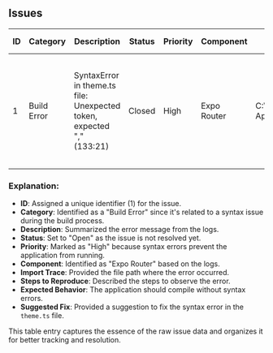 ## Issues

| ID  | Category    | Description                                                           | Status | Priority | Component   | Import Trace                                                 | Steps to Reproduce                                                                  | Expected Behavior                                     | Suggested Fix                                                                                 |
| --- | ----------- | --------------------------------------------------------------------- | ------ | -------- | ----------- | ------------------------------------------------------------ | ----------------------------------------------------------------------------------- | ----------------------------------------------------- | --------------------------------------------------------------------------------------------- |
| 1   | Build Error | SyntaxError in theme.ts file: Unexpected token, expected "," (133:21) | Closed | High     | Expo Router | C:\Users\johnw\OneDrive\Desktop\GiftMate-App\config\theme.ts | 1. Run the project using Expo Go or localhost.<br>2. Observe the error in the logs. | The application should compile without syntax errors. | Fixed the syntax error in theme.ts by correcting the comma placement in the darkTheme object. |

### Explanation:

- **ID**: Assigned a unique identifier (1) for the issue.
- **Category**: Identified as a "Build Error" since it's related to a syntax issue during the build process.
- **Description**: Summarized the error message from the logs.
- **Status**: Set to "Open" as the issue is not resolved yet.
- **Priority**: Marked as "High" because syntax errors prevent the application from running.
- **Component**: Identified as "Expo Router" based on the logs.
- **Import Trace**: Provided the file path where the error occurred.
- **Steps to Reproduce**: Described the steps to observe the error.
- **Expected Behavior**: The application should compile without syntax errors.
- **Suggested Fix**: Provided a suggestion to fix the syntax error in the `theme.ts` file.

This table entry captures the essence of the raw issue data and organizes it for better tracking and resolution.
